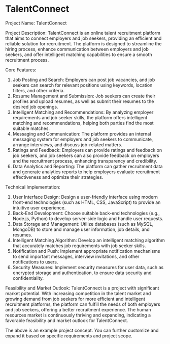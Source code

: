 # TalentConnect

Project Name: TalentConnect

Project Description:
TalentConnect is an online talent recruitment platform that aims to connect employers and job seekers, providing an efficient and reliable solution for recruitment. The platform is designed to streamline the hiring process, enhance communication between employers and job seekers, and offer intelligent matching capabilities to ensure a smooth recruitment process.

Core Features:
1. Job Posting and Search: Employers can post job vacancies, and job seekers can search for relevant positions using keywords, location filters, and other criteria.
2. Resume Management and Submission: Job seekers can create their profiles and upload resumes, as well as submit their resumes to the desired job openings.
3. Intelligent Matching and Recommendations: By analyzing employer requirements and job seeker skills, the platform offers intelligent matching and recommendations, helping both parties find the most suitable matches.
4. Messaging and Communication: The platform provides an internal messaging system for employers and job seekers to communicate, arrange interviews, and discuss job-related matters.
5. Ratings and Feedback: Employers can provide ratings and feedback on job seekers, and job seekers can also provide feedback on employers and the recruitment process, enhancing transparency and credibility.
6. Data Analytics and Reporting: The platform can gather recruitment data and generate analytics reports to help employers evaluate recruitment effectiveness and optimize their strategies.

Technical Implementation:
1. User Interface Design: Design a user-friendly interface using modern front-end technologies (such as HTML, CSS, JavaScript) to provide an intuitive user experience.
2. Back-End Development: Choose suitable back-end technologies (e.g., Node.js, Python) to develop server-side logic and handle user requests.
3. Data Storage and Management: Utilize databases (such as MySQL, MongoDB) to store and manage user information, job details, and resumes.
4. Intelligent Matching Algorithm: Develop an intelligent matching algorithm that accurately matches job requirements with job seeker skills.
5. Notification and Push: Implement appropriate notification mechanisms to send important messages, interview invitations, and other notifications to users.
6. Security Measures: Implement security measures for user data, such as encrypted storage and authentication, to ensure data security and confidentiality.

Feasibility and Market Outlook:
TalentConnect is a project with significant market potential. With increasing competition in the talent market and growing demand from job seekers for more efficient and intelligent recruitment platforms, the platform can fulfill the needs of both employers and job seekers, offering a better recruitment experience. The human resources market is continuously thriving and expanding, indicating a favorable feasibility and market outlook for TalentConnect.

The above is an example project concept. You can further customize and expand it based on specific requirements and project scope.
